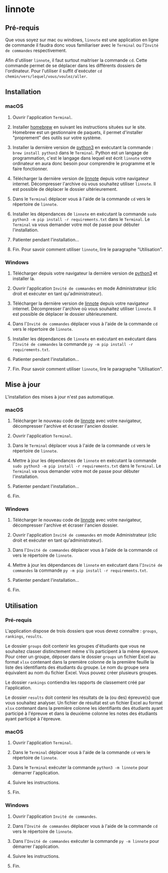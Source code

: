 # linnote

## Pré-requis

Que vous soyez sur mac ou windows, `linnote` est une application en ligne de commande il faudra donc vous familiariser avec le `Terminal` ou l'`Invité de commandes` respectivement.

Afin d'utiliser `linnote`, il faut surtout maitriser la commande `cd`. Cette commande permet de se déplacer dans les différents dossiers de l'ordinateur. Pour l'utiliser il suffit d'exécuter `cd chemin/vers/lequel/vous/voulez/aller`.

## Installation

### macOS

1. Ouvrir l'application `Terminal`.

2. Installer [homebrew](https://brew.sh/index_fr.html) en suivant les instructions situées sur le site. Homebrew est un gestionnaire de paquets, il permet d'installer "proprement" des outils sur votre système.

3. Installer la dernière version de [python3](https://python.org) en exécutant la commande : `brew install python3` dans le `Terminal`. Python est un langage de programmation, c'est le langage dans lequel est écrit `linnote` votre ordinateur en aura donc besoin pour comprendre le programme et le faire fonctionner.

4. Télécharger la dernière version de [linnote](https://github.com/natolh/linnote/releases) depuis votre navigateur internet. Décompresser l'archive où vous souhaitez utiliser `linnote`. Il est possible de déplacer le dossier ultérieurement.

5. Dans le `Terminal` déplacer vous à l'aide de la commande `cd` vers le répertoire de `linnote`.

6. Installer les dépendances de `linnote` en exécutant la commande `sudo python3 -m pip install -r requirements.txt` dans le `Terminal`. Le `Terminal` va vous demander votre mot de passe pour débuter l'installation.

7. Patienter pendant l'installation...

8. Fin. Pour savoir comment utiliser `linnote`, lire le paragraphe "Utilisation".

### Windows

1. Télécharger depuis votre navigateur la dernière version de [python3](https://python.org/downloads) et installer la.

2. Ouvrir l'application `Invité de commandes` en mode Administrateur (clic droit et exécuter en tant qu'administrateur).

3. Télécharger la dernière version de [linnote](https://github.com/natolh/linnote/releases) depuis votre navigateur internet. Décompresser l'archive où vous souhaitez utiliser `linnote`. Il est possible de déplacer le dossier ultérieurement.

4. Dans l'`Invité de commandes` déplacer vous à l'aide de la commande `cd` vers le répertoire de `linnote`.

5. Installer les dépendances de `linnote` en exécutant en exécutant dans l'`Invité de commandes` la commande `py -m pip install -r requirements.txt`.

6. Patienter pendant l'installation...

7. Fin. Pour savoir comment utiliser `linnote`, lire le paragraphe "Utilisation".

## Mise à jour

L'installation des mises à jour n'est pas automatique.

### macOS

1. Télécharger le nouveau code de [linnote](https://github.com/natolh/linnote/releases) avec votre navigateur, décompresser l'archive et écraser l'ancien dossier.

2. Ouvrir l'application `Terminal`.

3. Dans le `Terminal` déplacer vous à l'aide de la commande `cd` vers le répertoire de `linnote`.

3. Mettre à jour les dépendances de `linnote` en exécutant la commande `sudo python3 -m pip install -r requirements.txt` dans le `Terminal`. Le `Terminal` va vous demander votre mot de passe pour débuter l'installation.

4. Patienter pendant l'installation...

5. Fin.

### Windows

1. Télécharger le nouveau code de [linnote](https://github.com/natolh/linnote/releases) avec votre navigateur, décompresser l'archive et écraser l'ancien dossier.

2. Ouvrir l'application `Invité de commandes` en mode Administrateur (clic droit et exécuter en tant qu'administrateur).

3. Dans l'`Invité de commandes` déplacer vous à l'aide de la commande `cd` vers le répertoire de `linnote`.

4. Mettre à jour les dépendances de `linnote` en exécutant dans l'`Invité de commandes` la commande `py -m pip install -r requirements.txt`.

5. Patienter pendant l'installation...

6. Fin.

## Utilisation

### Pré-requis

L'application dispose de trois dossiers que vous devez connaître : `groups`, `rankings`, `results`.

Le dossier `groups` doit contenir les groupes d'étudiants que vous ne souhaitez classer distinctement même s'ils participent à la même épreuve. Pour créer un groupe, déposer dans le dossier `groups` un fichier Excel au format `xlsx` contenant dans la première colonne de la première feuille la liste des identifiants des étudiants du groupe. Le nom du groupe sera équivalent au nom du fichier Excel. Vous pouvez créer plusieurs groupes.

Le dossier `rankings` contiendra les rapports de classement créé par l'application.

Le dossier `results` doit contenir les résultats de la (ou des) épreuve(s) que vous souhaitez analyser. Un fichier de résultat est un fichier Excel au format `xlsx` contenant dans la première colonne les identifiants des étudiants ayant participé à l'épreuve et dans la deuxième colonne les notes des étudiants ayant participé à l'épreuve.

### macOS

1. Ouvrir l'application `Terminal`.

2. Dans le `Terminal` déplacer vous à l'aide de la commande `cd` vers le répertoire de `linnote`.

3. Dans le `Terminal` exécuter la commande `python3 -m linnote` pour démarrer l'application.

4. Suivre les instructions.

5. Fin.

### Windows

1. Ouvrir l'application `Invité de commandes`.

2. Dans l'`Invité de commandes` déplacer vous à l'aide de la commande `cd` vers le répertoire de `linnote`.

2. Dans l'`Invité de commandes` exécuter la commande `py -m linnote` pour démarrer l'application.

3. Suivre les instructions.

4. Fin.
